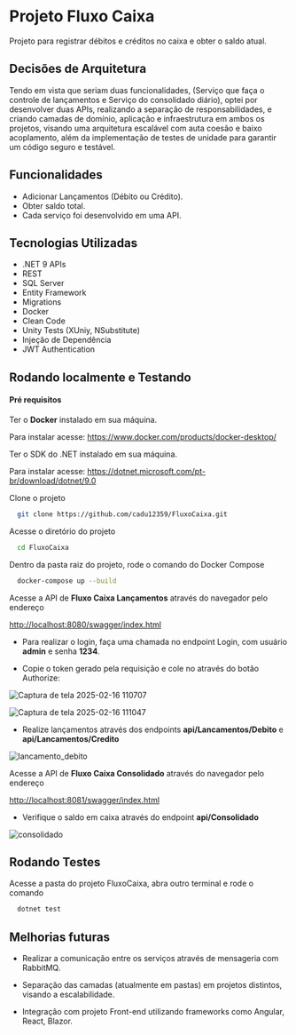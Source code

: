 
# Projeto Fluxo Caixa

Projeto para registrar débitos e créditos no caixa e obter o saldo atual.

## Decisões de Arquitetura 

Tendo em vista que seriam duas funcionalidades, (Serviço que faça o controle de lançamentos e Serviço do consolidado diário), optei por desenvolver duas APIs, realizando a separação de responsabilidades, e criando camadas de domínio, aplicação e infraestrutura em ambos os projetos, visando uma arquitetura escalável com auta coesão e baixo acoplamento, além da implementação de testes de unidade para garantir um código seguro e testável.



## Funcionalidades

- Adicionar Lançamentos (Débito ou Crédito).
- Obter saldo total.
- Cada serviço foi desenvolvido em uma API.
## Tecnologias Utilizadas

- .NET 9 APIs
- REST
- SQL Server
- Entity Framework
- Migrations
- Docker
- Clean Code
- Unity Tests (XUniy, NSubstitute)
- Injeção de Dependência
- JWT Authentication

## Rodando localmente e Testando

#### **Pré requisitos**

Ter o **Docker** instalado em sua máquina.

Para instalar acesse: https://www.docker.com/products/docker-desktop/

Ter o SDK do .NET instalado em sua máquina.

Para instalar acesse: https://dotnet.microsoft.com/pt-br/download/dotnet/9.0


Clone o projeto

```bash
  git clone https://github.com/cadu12359/FluxoCaixa.git
```

Acesse o diretório do projeto

```bash
  cd FluxoCaixa
```

Dentro da pasta raiz do projeto, rode o comando do Docker Compose

```bash
  docker-compose up --build
```

Acesse a API de **Fluxo Caixa Lançamentos** através do navegador pelo endereço

[http://localhost:8080/swagger/index.html](http://localhost:8080/swagger/index.html)

- Para realizar o login, faça uma chamada no endpoint Login, com usuário **admin** e senha **1234**.
 
- Copie o token gerado pela requisição e cole no através do botão Authorize:

![Captura de tela 2025-02-16 110707](https://github.com/user-attachments/assets/f74af44c-ad7f-47d8-8127-fba5046509a5)

![Captura de tela 2025-02-16 111047](https://github.com/user-attachments/assets/31e0c6f9-494f-4111-8f29-82b137da3056)

- Realize lançamentos através dos endpoints **api/Lancamentos/Debito** e **api/Lancamentos/Credito**

![lancamento_debito](https://github.com/user-attachments/assets/aebd158b-32af-4ec8-a547-be9bbadbf01c)

Acesse a API de **Fluxo Caixa Consolidado** através do navegador pelo endereço

[http://localhost:8081/swagger/index.html](http://localhost:8081/swagger/index.html)

- Verifique o saldo em caixa através do endpoint **api/Consolidado** 

![consolidado](https://github.com/user-attachments/assets/d1f254e0-5a08-410a-9d1b-cf712071d886)

## Rodando Testes

Acesse a pasta do projeto FluxoCaixa, abra outro terminal e rode o comando

```bash
  dotnet test
```

## Melhorias futuras

- Realizar a comunicação entre os serviços através de mensageria com RabbitMQ.

- Separação das camadas (atualmente em pastas) em projetos distintos, visando a escalabilidade.

- Integração com projeto Front-end utilizando frameworks como Angular, React, Blazor.
